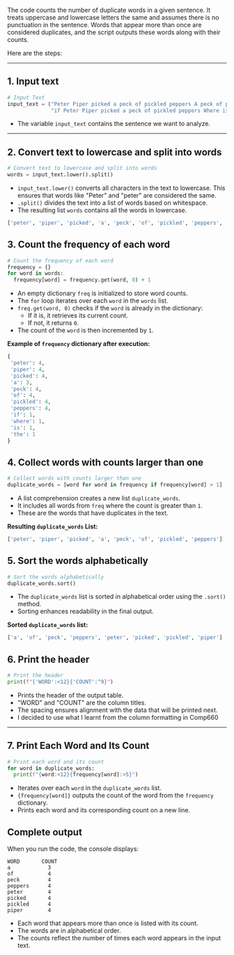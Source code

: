 The code counts the number of duplicate words in a given sentence. 
It treats uppercase and lowercase letters the same and assumes there is no punctuation in the sentence. 
Words that appear more than once are considered duplicates, and the script outputs these words along with 
their counts.

Here are the steps:

---

## 1. Input text

```python
# Input Text
input_text = ("Peter Piper picked a peck of pickled peppers A peck of pickled peppers Peter Piper picked "
              "if Peter Piper picked a peck of pickled peppers Where is the peck of pickled peppers Peter Piper picked")
```

- The variable `input_text` contains the sentence we want to analyze.

---

## 2. Convert text to lowercase and split into words

```python
# Convert text to lowercase and split into words
words = input_text.lower().split()
```

- `input_text.lower()` converts all characters in the text to lowercase. This ensures that words like "Peter" and "peter" are considered the same.
- `.split()` divides the text into a list of words based on whitespace.
- The resulting list `words` contains all the words in lowercase.

```python
['peter', 'piper', 'picked', 'a', 'peck', 'of', 'pickled', 'peppers', 'a', 'peck', 'of', 'pickled', 'peppers', 'peter', 'piper', 'picked', 'if', 'peter', 'piper', 'picked', 'a', 'peck', 'of', 'pickled', 'peppers', 'where', 'is', 'the', 'peck', 'of', 'pickled', 'peppers', 'peter', 'piper', 'picked']
```

## 3. Count the frequency of each word

```python
# Count the frequency of each word
frequency = {}
for word in words:
  frequency[word] = frequency.get(word, 0) + 1
```

- An empty dictionary `freq` is initialized to store word counts.
- The `for` loop iterates over each `word` in the `words` list.
- `freq.get(word, 0)` checks if the `word` is already in the dictionary:
    - If it is, it retrieves its current count.
    - If not, it returns `0`.
- The count of the `word` is then incremented by `1`.

**Example of `frequency` dictionary after execution:**

```python
{
 'peter': 4,
 'piper': 4,
 'picked': 4,
 'a': 3,
 'peck': 4,
 'of': 4,
 'pickled': 4,
 'peppers': 4,
 'if': 1,
 'where': 1,
 'is': 1,
 'the': 1
}
```

## 4. Collect words with counts larger than one

```python
# Collect words with counts larger than one
duplicate_words = [word for word in frequency if frequency[word] > 1]
```

- A list comprehension creates a new list `duplicate_words`.
- It includes all words from `freq` where the count is greater than `1`.
- These are the words that have duplicates in the text.

**Resulting `duplicate_words` List:**

```python
['peter', 'piper', 'picked', 'a', 'peck', 'of', 'pickled', 'peppers']
```

## 5. Sort the words alphabetically

```python
# Sort the words alphabetically
duplicate_words.sort()
```

- The `duplicate_words` list is sorted in alphabetical order using the `.sort()` method.
- Sorting enhances readability in the final output.

**Sorted `duplicate_words` list:**

```python
['a', 'of', 'peck', 'peppers', 'peter', 'picked', 'pickled', 'piper']
```

## 6. Print the header

```python
# Print the header
print(f"{'WORD':<12}{'COUNT':^9}")
```

- Prints the header of the output table.
- "WORD" and "COUNT" are the column titles.
- The spacing ensures alignment with the data that will be printed next.
- I decided to use what I learnt from the column formatting in Comp660

---

## 7. Print Each Word and Its Count

```python
# Print each word and its count
for word in duplicate_words:
  print(f"{word:<12}{frequency[word]:>5}")
```

- Iterates over each `word` in the `duplicate_words` list.
- `{frequency[word]}` outputs the count of the word from the `frequency` dictionary.
- Prints each word and its corresponding count on a new line.

## Complete output

When you run the code, the console displays:

```
WORD       COUNT
a            3
of           4
peck         4
peppers      4
peter        4
picked       4
pickled      4
piper        4
```

- Each word that appears more than once is listed with its count.
- The words are in alphabetical order.
- The counts reflect the number of times each word appears in the input text.
